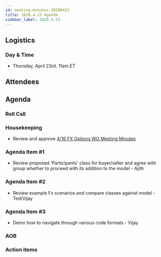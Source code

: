 ```yaml
---
id: meeting-minutes-20200423
title: 2020.4.23 Agenda
sidebar_label: 2020.4.23
---
```


## Logistics 
### Day & Time
* Thursday, April 23rd. 11am ET

## Attendees


## Agenda

### Roll Call

### Housekeeping
* Review and approve [4/16 FX Options WG Meeting Minutes](https://github.com/finos/alloy/blob/master/meeting-minutes/fx-options-wg/2020.4.16-fx-options-wg-meeting.md)

### Agenda Item #1
* Review proposed 'Participants' class for buyer/seller and agree with group whether to proceed with its addition to the model - Ajith
### Agenda Item #2
* Review example Fx scenarios and compare classes against model - Ted/Vijay
### Agenda Item #3
* Demo how to navigate through various code formats - Vijay
### AOB

### Action items
